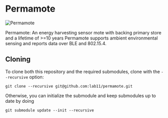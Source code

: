 Permamote
=========
<img src="https://raw.githubusercontent.com/lab11/permamote/master/media/permamote.jpg" alt="Permamote"  align="center">

Permamote: An energy harvesting sensor mote with backing primary store and a lifetime of >=10 years
Permamote supports ambient environmental sensing and reports data over BLE and 802.15.4.

Cloning
-------
To clone both this repository and the required submodules,
clone with the `--recursive` option:

`git clone --recursive git@github.com:lab11/permamote.git`

Otherwise, you can initialize the submodule and keep submodules up to
date by doing

`git submodule update --init --recursive`


